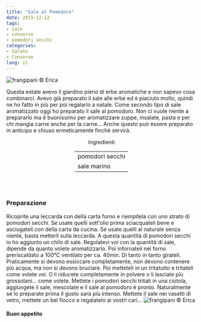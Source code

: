 ```yaml
---
title: "Sale al Pomodoro"
date: 2015-12-12
tags:
- sale
- conserve
- pomodori secchi
categories:
- Salato
- Conserve
lang: it
---
```

![](header.jpg "frangipani © Erica")

Questa estate avevo il giardino pieno di erbe aromatiche e non sapevo cosa combinarci. Avevo già preparato il sale alle erbe ed è piaciuto molto, quindi ne ho fatto in più per poi regalarlo a natale. Come secondo tipo di sale aromatizzato oggi ho preparato il sale al pomodoro. Non ci vuole niente a prepararlo ma è buonissimo per aromatizzare zuppe, insalate, pasta e per chi mangia carne anche per la carne... Anche questo può essere preparato in anticipo e chiuso ermeticamente finché servirà.


<div id="wrapper" style="text-align: center">
  <div id="yourdiv" style="display: inline-block;">
    <div class="ingredients">
      <div class="ingredients-title">Ingredienti</div>
      <table>
        <tbody>
          </tr>
          <tr>
            <td>pomodori secchi</td>
          </tr>
          <tr>
            <td>sale marino</td>    
          </tr>
        </tbody>
      </table>
      <br></br>
    </div>
  </div>
</div>


<h3>
  <font color="grey">
    <i class="fa-solid fa-gears"></i>
  </font> Preparazione
</h3>

Ricoprite una leccarda con della carta forno e riempitela con uno strato di pomodori secchi. Se usate quelli sott'olio prima sciacquateli bene e asciugateli con della carta da cucina. Se usate quelli al naturale senza niente, basta metterli sulla leccarda. A questa quantità di pomodori secchi io ho aggiunto un chilo di sale. Regolatevi voi con la quantità di sale, dipende da quanto volete aromatizzarlo. Poi infornateli nel forno preriscaldato a 100°C ventilato per ca. 40min. Di tanto in tanto girateli. Praticamente si devono essiccare completamente, non devono contenere più acqua, ma non si devono bruciare. Poi metteteli in un tritatutto e tritateli come volete voi. O li riducete completamente in polvere o li lasciate più grossolani... come volete. Mettete i pomodori secchi tritati in una ciotola, aggiungete il sale, mescolate e il sale al pomodoro è pronto. Naturalmente se lo preparate prima il gusto sarà più intenso. Mettete il sale nei vasetti di vetro, mettete un bel fiocco e regalatelo ai vostri cari...
![](risultato.jpg "frangipani © Erica")


<h4>Buon appetito
  <font color="red">
    <i class="fa-regular fa-face-smile"></i>
  </font>
</h4>